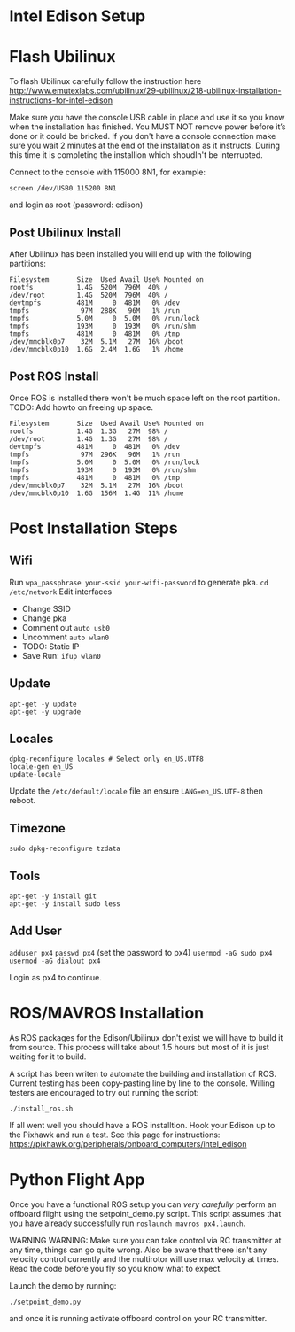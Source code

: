 # Intel Edison Setup

# Flash Ubilinux

To flash Ubilinux carefully follow the instruction here http://www.emutexlabs.com/ubilinux/29-ubilinux/218-ubilinux-installation-instructions-for-intel-edison

Make sure you have the console USB cable in place and use it so you know when the installation has finished. You MUST NOT remove power before it’s done or it could be bricked. If you don't have a console connection make sure you wait 2 minutes at the end of the installation as it instructs. During this time it is completing the installion which shoudln't be interrupted.

Connect to the console with 115000 8N1, for example: 

`screen /dev/USB0 115200 8N1` 

and login as root (password: edison)


## Post Ubilinux Install
After Ubilinux has been installed you will end up with the following partitions:

```
Filesystem       Size  Used Avail Use% Mounted on
rootfs           1.4G  520M  796M  40% /
/dev/root        1.4G  520M  796M  40% /
devtmpfs         481M     0  481M   0% /dev
tmpfs             97M  288K   96M   1% /run
tmpfs            5.0M     0  5.0M   0% /run/lock
tmpfs            193M     0  193M   0% /run/shm
tmpfs            481M     0  481M   0% /tmp
/dev/mmcblk0p7    32M  5.1M   27M  16% /boot
/dev/mmcblk0p10  1.6G  2.4M  1.6G   1% /home
```

## Post ROS Install
Once ROS is installed there won't be much space left on the root partition. TODO: Add howto on freeing up space.

```
Filesystem       Size  Used Avail Use% Mounted on
rootfs           1.4G  1.3G   27M  98% /
/dev/root        1.4G  1.3G   27M  98% /
devtmpfs         481M     0  481M   0% /dev
tmpfs             97M  296K   96M   1% /run
tmpfs            5.0M     0  5.0M   0% /run/lock
tmpfs            193M     0  193M   0% /run/shm
tmpfs            481M     0  481M   0% /tmp
/dev/mmcblk0p7    32M  5.1M   27M  16% /boot
/dev/mmcblk0p10  1.6G  156M  1.4G  11% /home
```

# Post Installation Steps

## Wifi
Run `wpa_passphrase your-ssid your-wifi-password` to generate pka.
`cd /etc/network`
Edit interfaces
- Change SSID
- Change pka
- Comment out `auto usb0`
- Uncomment `auto wlan0`
- TODO: Static IP
- Save
Run: `ifup wlan0`

## Update
```
apt-get -y update
apt-get -y upgrade
```

## Locales
```
dpkg-reconfigure locales # Select only en_US.UTF8
locale-gen en_US
update-locale
```
Update the `/etc/default/locale` file an ensure `LANG=en_US.UTF-8` then reboot.

## Timezone
`sudo dpkg-reconfigure tzdata`

## Tools
```
apt-get -y install git
apt-get -y install sudo less
```

## Add User
`adduser px4`
`passwd px4` (set the password to px4)
`usermod -aG sudo px4`
`usermod -aG dialout px4`

Login as px4 to continue.

# ROS/MAVROS Installation

As ROS packages for the Edison/Ubilinux don't exist we will have to build it from source. This process will take about 1.5 hours but most of it is just waiting for it to build.

A script has been writen to automate the building and installation of ROS. Current testing has been copy-pasting line by line to the console. Willing testers are encouraged to try out running the script:

`./install_ros.sh`

If all went well you should have a ROS installtion. Hook your Edison up to the Pixhawk and run a test. See this page for instructions: https://pixhawk.org/peripherals/onboard_computers/intel_edison

# Python Flight App

Once you have a functional ROS setup you can *very carefully* perform an offboard flight using the setpoint_demo.py script. This script assumes that you have already successfully run `roslaunch mavros px4.launch`.

WARNING WARNING: Make sure you can take control via RC transmitter at any time, things can go quite wrong. Also be aware that there isn't any velocity control currently and the multirotor will use max velocity at times. Read the code before you fly so you know what to expect.

Launch the demo by running:

`./setpoint_demo.py`

and once it is running activate offboard control on your RC transmitter.

